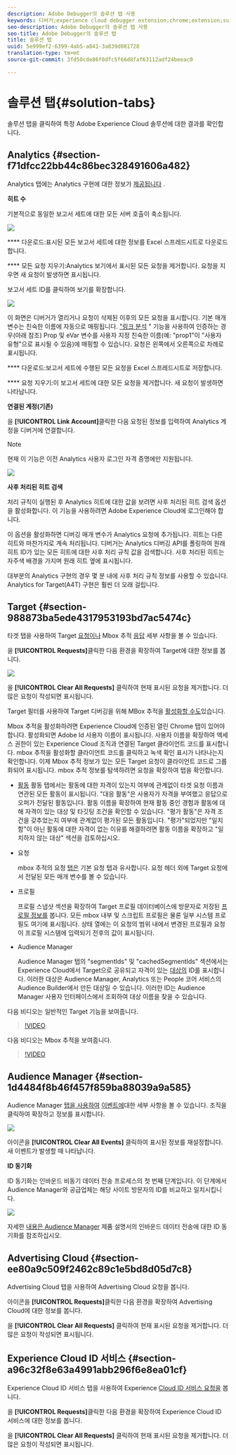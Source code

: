 ```yaml
---
description: Adobe Debugger의 솔루션 탭 사용
keywords: 디버거;experience cloud debugger extension;chrome;extension;summary;clear;requests;solutions;information;analytics;target;audience manager;media optimizer;amo id service
seo-description: Adobe Debugger의 솔루션 탭 사용
seo-title: Adobe Debugger의 솔루션 탭
title: 솔루션 탭
uuid: 5e999ef2-6399-4ab5-a841-3a839d081728
translation-type: tm+mt
source-git-commit: 3fd50cde86f0dfc5f66d8faf63112adf24beeac0

---
```



# 솔루션 탭{#solution-tabs}

솔루션 탭을 클릭하여 특정 Adobe Experience Cloud 솔루션에 대한 결과를 확인합니다.

## Analytics {#section-f71dfcc22bb44c86bec328491606a482}

Analytics 탭에는 Analytics 구현에 대한 정보가 [제공됩니다](https://experiencecloud.adobe.com/resources/help/en_US/reference/) .

**히트 수**

기본적으로 동일한 보고서 세트에 대한 모든 서버 호출이 축소됩니다.

![](assets/analytics-hits.jpg)

**** 다운로드:표시된 모든 보고서 세트에 대한 정보를 Excel 스프레드시트로 다운로드합니다.

**** 모든 요청 지우기:Analytics 보기에서 표시된 모든 요청을 제거합니다. 요청을 지우면 새 요청이 발생하면 표시됩니다.

보고서 세트 ID를 클릭하여 보기를 확장합니다.

![](assets/analytics-hits-expand.jpg)

이 화면은 디버거가 열리거나 요청이 삭제된 이후의 모든 요청을 표시합니다. 기본 매개 변수는 친숙한 이름에 자동으로 매핑됩니다. ["링크 분석](https://experiencecloud.adobe.com/resources/help/en_US/sc/implement/props_eVars.html) " 기능을 사용하여 인증하는 경우(아래 참조) Prop 및 eVar 변수를 사용자 지정 친숙한 이름(예: "prop1"이 "사용자 유형"으로 표시될 수 있음)에 매핑할 수 있습니다. 요청은 왼쪽에서 오른쪽으로 차례로 표시됩니다.

**** 다운로드:보고서 세트에 수행된 모든 요청을 Excel 스프레드시트로 저장합니다.

**** 요청 지우기:이 보고서 세트에 대한 모든 요청을 제거합니다. 새 요청이 발생하면 나타납니다.

**연결된 계정(기존)**

을 **[!UICONTROL Link Account]**&#x200B;클릭한 다음 요청된 정보를 입력하여 Analytics 계정을 디버거에 연결합니다.

>[!NOTE]
>
>현재 이 기능은 이전 Analytics 사용자 로그인 자격 증명에만 지원됩니다.

![](assets/analytics-link-account.jpg)

**사후 처리된 히트 검색**

처리 규칙이 실행된 후 Analytics 히트에 대한 값을 보려면 사후 처리된 히트 검색 옵션을 활성화합니다. 이 기능을 사용하려면 Adobe Experience Cloud에 로그인해야 합니다.

이 옵션을 활성화하면 디버깅 매개 변수가 Analytics 요청에 추가됩니다. 히트는 다른 히트와 마찬가지로 계속 처리됩니다. 디버거는 Analytics 디버깅 API를 폴링하여 원래 히트 ID가 있는 모든 히트에 대한 사후 처리 규칙 값을 검색합니다. 사후 처리된 히트는 자주색 배경을 가지며 원래 히트 옆에 표시됩니다.

대부분의 Analytics 구현의 경우 몇 분 내에 사후 처리 규칙 정보를 사용할 수 있습니다. Analytics for Target(A4T) 구현은 훨씬 더 오래 걸립니다.

## Target {#section-988873ba5ede4317953193bd7ac5474c}

타겟 탭을 사용하여 Target [요청이나](https://docs.adobe.com/content/help/en/target/using/target-home.html) Mbox 추적 [응답](https://docs.adobe.com/content/help/en/target/using/activities/troubleshoot-activities/content-trouble.html) 세부 사항을 볼 수 있습니다.

을 **[!UICONTROL Requests]**&#x200B;클릭한 다음 환경을 확장하여 Target에 대한 정보를 봅니다.

![](assets/target-requests.jpg)

을 **[!UICONTROL Clear All Requests]** 클릭하여 현재 표시된 요청을 제거합니다. 더 많은 요청이 작성되면 표시됩니다.

Target 필터를 사용하여 Target 디버깅을 위해 MBox 추적을 [활성화할 수도](https://docs.adobe.com/content/help/en/target/using/activities/troubleshoot-activities/content-trouble.html)있습니다.

Mbox 추적을 활성화하려면 Experience Cloud에 인증된 열린 Chrome 탭이 있어야 합니다. 활성화되면 Adobe Id 사용자 이름이 표시됩니다. 사용자 이름을 확장하여 액세스 권한이 있는 Experience Cloud 조직과 연결된 Target 클라이언트 코드를 표시합니다. mbox 추적을 활성화할 클라이언트 코드를 클릭하고 녹색 확인 표시가 나타나는지 확인합니다. 이제 Mbox 추적 정보가 있는 모든 Target 요청이 클라이언트 코드로 그룹화되어 표시됩니다. mbox 추적 정보를 탐색하려면 요청을 확장하여 탭을 확인합니다.

* [활동](https://docs.adobe.com/content/help/en/target/using/activities/activities.html) 활동 탭에서는 활동에 대한 자격이 있는지 여부에 관계없이 타겟 요청 이름과 연관된 모든 활동이 표시됩니다. "대응 활동"은 사용자가 자격을 부여했고 응답으로 오퍼가 전달된 활동입니다. 활동 이름을 확장하여 현재 활동 중인 경험과 활동에 대해 자격이 있는 대상 및 타깃팅 조건을 확인할 수 있습니다. "평가 활동"은 자격 조건을 갖추었는지 여부에 관계없이 평가된 모든 활동입니다. "평가"되었지만 "일치함"이 아닌 활동에 대한 자격이 없는 이유를 해결하려면 활동 이름을 확장하고 "일치하지 않는 대상" 섹션을 검토하십시오.

* 요청

   mbox 추적의 요청 [탭은](https://docs.adobe.com/content/help/en/target/using/activities/troubleshoot-activities/content-trouble.html) 기본 요청 탭과 유사합니다. 요청 헤더 외에 Target 요청에서 전달된 모든 매개 변수를 볼 수 있습니다.
* 프로필

   프로필 스냅샷 섹션을 확장하여 Target 프로필 데이터베이스에 방문자로 저장된 [프로필 정보를](https://docs.adobe.com/content/help/en/target/using/audiences/visitor-profiles/variables-profiles-parameters-methods.html) 봅니다. 모든 mbox 내부 및 스크립트 프로필은 물론 일부 시스템 프로필도 여기에 표시됩니다. 상태 열에는 이 요청의 범위 내에서 변경된 프로필과 요청이 프로필 시스템에 입력되기 전후의 값이 표시됩니다.
* Audience Manager

   Audience Manager 탭의 "segmentIds" 및 "cachedSegmentIds" 섹션에서는 Experience Cloud에서 Target으로 공유되고 자격이 있는 [대상의](https://docs.adobe.com/content/help/en/target/using/audiences/target.html) ID를 표시합니다. 이러한 대상은 Audience Manager, Analytics 또는 People 코어 서비스의 Audience Builder에서 만든 대상일 수 있습니다. 이러한 ID는 Audience Manager 사용자 인터페이스에서 조회하여 대상 이름을 찾을 수 있습니다.

다음 비디오는 일반적인 Target 기능을 보여줍니다.

>[!VIDEO](https://video.tv.adobe.com/v/23115t2/?captions=kor)

다음 비디오는 Mbox 추적을 보여줍니다.

>[!VIDEO](https://video.tv.adobe.com/v/23113t2/?captions=kor)

## Audience Manager {#section-1d4484f8b46f457f859ba88039a9a585}

Audience Manager [탭을 사용하여](https://experiencecloud.adobe.com/resources/help/en_US/aam/) [이벤트에](https://experiencecloud.adobe.com/resources/help/en_US/aam/dcs-event-calls.html)대한 세부 사항을 볼 수 있습니다. 조직을 클릭하여 확장하고 정보를 표시합니다.

![](assets/audience-manager.jpg)

아이콘을 **[!UICONTROL Clear All Events]** 클릭하여 표시된 정보를 재설정합니다. 새 이벤트가 발생할 때 나타납니다.

**ID 동기화**

ID 동기화는 인바운드 비동기 데이터 전송 프로세스의 첫 번째 단계입니다. 이 단계에서 Audience Manager와 공급업체는 해당 사이트 방문자의 ID를 비교하고 일치시킵니다.

![](assets/aam-idsync.jpg)

자세한 [내용은 Audience Manager](https://experiencecloud.adobe.com/resources/help/en_US/aam/c_id_sync_in.html) 제품 설명서의 인바운드 데이터 전송에 대한 ID 동기화를 참조하십시오.

## Advertising Cloud {#section-ee80a9c509f2462c89c1e5bd8d05d7c8}

Advertising Cloud 탭을 사용하여 Advertising Cloud 요청을 봅니다.

아이콘을 **[!UICONTROL Requests]**&#x200B;클릭한 다음 환경을 확장하여 Advertising Cloud에 대한 정보를 봅니다.

을 **[!UICONTROL Clear All Requests]** 클릭하여 현재 표시된 요청을 제거합니다. 더 많은 요청이 작성되면 표시됩니다.

## Experience Cloud ID 서비스 {#section-a96c32f8e63a4991abb296f6e8ea01cf}

Experience Cloud ID 서비스 탭을 사용하여 Experience [Cloud ID 서비스 요청을](https://experiencecloud.adobe.com/resources/help/en_US/mcvid/) 봅니다.

을 **[!UICONTROL Requests]**&#x200B;클릭한 다음 환경을 확장하여 Experience Cloud ID 서비스에 대한 정보를 봅니다.

을 **[!UICONTROL Clear All Requests]** 클릭하여 현재 표시된 요청을 제거합니다. 더 많은 요청이 작성되면 표시됩니다.
